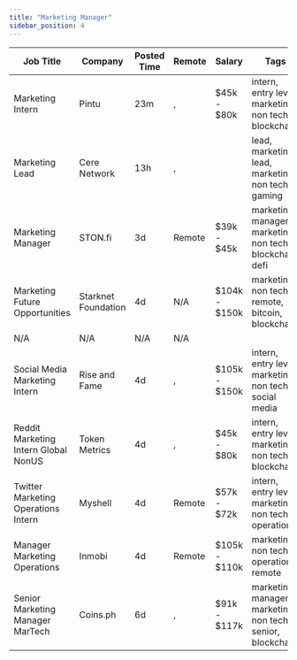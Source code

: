```yaml
---
title: "Marketing Manager"
sidebar_position: 4
---
```


| Job Title | Company | Posted Time | Remote | Salary | Tags | Apply Link |
|-----------|---------|-------------|--------|--------|------|------------|
| Marketing Intern | Pintu | 23m | , | $45k - $80k | intern, entry level, marketing, non tech, blockchain | [Apply](https://web3.career/marketing-intern-pintu/107586) |
| Marketing Lead | Cere Network | 13h | , |  | lead, marketing lead, marketing, non tech, gaming | [Apply](https://web3.career/marketing-lead-cere-network/78887) |
| Marketing Manager | STON.fi | 3d | Remote | $39k - $45k | marketing manager, marketing, non tech, blockchain, defi | [Apply](https://web3.career/marketing-manager-ston-fi/107459) |
| Marketing Future Opportunities | Starknet Foundation | 4d | N/A | $104k - $150k | marketing, non tech, remote, bitcoin, blockchain | [Apply](https://web3.career/marketing-future-opportunities-starknet/107401) |
| N/A | N/A | N/A | N/A |  |  | [Apply](https://web3.career/metana) |
| Social Media Marketing Intern | Rise and Fame | 4d | , | $105k - $150k | intern, entry level, marketing, non tech, social media | [Apply](https://web3.career/social-media-marketing-intern-riseandfame/107388) |
| Reddit Marketing Intern Global NonUS | Token Metrics | 4d | , | $45k - $80k | intern, entry level, marketing, non tech, blockchain | [Apply](https://web3.career/reddit-marketing-intern-global-non-us-tokenmetrics/107366) |
| Twitter Marketing Operations Intern | Myshell | 4d | Remote | $57k - $72k | intern, entry level, marketing, non tech, operations | [Apply](https://web3.career/twitter-marketing-operations-intern-myshell/107359) |
| Manager Marketing Operations | Inmobi | 4d | Remote | $105k - $110k | marketing, non tech, operations, remote | [Apply](https://web3.career/manager-marketing-operations-inmobi/99742) |
| Senior Marketing Manager MarTech | Coins.ph | 6d | , | $91k - $117k | marketing manager, marketing, non tech, senior, blockchain | [Apply](https://web3.career/senior-marketing-manager-martech-coins/107249) |
